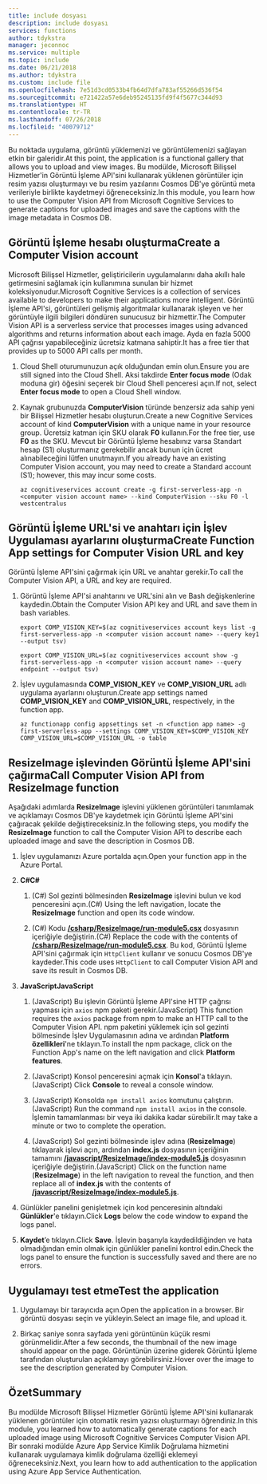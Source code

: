 ```yaml
---
title: include dosyası
description: include dosyası
services: functions
author: tdykstra
manager: jeconnoc
ms.service: multiple
ms.topic: include
ms.date: 06/21/2018
ms.author: tdykstra
ms.custom: include file
ms.openlocfilehash: 7e51d3cd0533b4fb64d7dfa783af55266d536f54
ms.sourcegitcommit: e721422a57e6deb95245135fd9f4f5677c344d93
ms.translationtype: HT
ms.contentlocale: tr-TR
ms.lasthandoff: 07/26/2018
ms.locfileid: "40079712"
---
```

<span data-ttu-id="23530-103">Bu noktada uygulama, görüntü yüklemenizi ve görüntülemenizi sağlayan etkin bir galeridir.</span><span class="sxs-lookup"><span data-stu-id="23530-103">At this point, the application is a functional gallery that allows you to upload and view images.</span></span> <span data-ttu-id="23530-104">Bu modülde, Microsoft Bilişsel Hizmetler'in Görüntü İşleme API'sini kullanarak yüklenen görüntüler için resim yazısı oluşturmayı ve bu resim yazılarını Cosmos DB'ye görüntü meta verileriyle birlikte kaydetmeyi öğreneceksiniz.</span><span class="sxs-lookup"><span data-stu-id="23530-104">In this module, you learn how to use the Computer Vision API from Microsoft Cognitive Services to generate captions for uploaded images and save the captions with the image metadata in Cosmos DB.</span></span>

## <a name="create-a-computer-vision-account"></a><span data-ttu-id="23530-105">Görüntü İşleme hesabı oluşturma</span><span class="sxs-lookup"><span data-stu-id="23530-105">Create a Computer Vision account</span></span>

<span data-ttu-id="23530-106">Microsoft Bilişsel Hizmetler, geliştiricilerin uygulamalarını daha akıllı hale getirmesini sağlamak için kullanımına sunulan bir hizmet koleksiyonudur.</span><span class="sxs-lookup"><span data-stu-id="23530-106">Microsoft Cognitive Services is a collection of services available to developers to make their applications more intelligent.</span></span> <span data-ttu-id="23530-107">Görüntü İşleme API'si, görüntüleri gelişmiş algoritmalar kullanarak işleyen ve her görüntüyle ilgili bilgileri döndüren sunucusuz bir hizmettir.</span><span class="sxs-lookup"><span data-stu-id="23530-107">The Computer Vision API is a serverless service that processes images using advanced algorithms and returns information about each image.</span></span> <span data-ttu-id="23530-108">Ayda en fazla 5000 API çağrısı yapabileceğiniz ücretsiz katmana sahiptir.</span><span class="sxs-lookup"><span data-stu-id="23530-108">It has a free tier that provides up to 5000 API calls per month.</span></span>

1. <span data-ttu-id="23530-109">Cloud Shell oturumunuzun açık olduğundan emin olun.</span><span class="sxs-lookup"><span data-stu-id="23530-109">Ensure you are still signed into the Cloud Shell.</span></span> <span data-ttu-id="23530-110">Aksi takdirde **Enter focus mode** (Odak moduna gir) öğesini seçerek bir Cloud Shell penceresi açın.</span><span class="sxs-lookup"><span data-stu-id="23530-110">If not, select **Enter focus mode** to open a Cloud Shell window.</span></span> 

1. <span data-ttu-id="23530-111">Kaynak grubunuzda **ComputerVision** türünde benzersiz ada sahip yeni bir Bilişsel Hizmetler hesabı oluşturun.</span><span class="sxs-lookup"><span data-stu-id="23530-111">Create a new Cognitive Services account of kind **ComputerVision** with a unique name in your resource group.</span></span> <span data-ttu-id="23530-112">Ücretsiz katman için SKU olarak **F0** kullanın.</span><span class="sxs-lookup"><span data-stu-id="23530-112">For the free tier, use **F0** as the SKU.</span></span> <span data-ttu-id="23530-113">Mevcut bir Görüntü İşleme hesabınız varsa Standart hesap (S1) oluşturmanız gerekebilir ancak bunun için ücret alınabileceğini lütfen unutmayın.</span><span class="sxs-lookup"><span data-stu-id="23530-113">If you already have an existing Computer Vision account, you may need to create a Standard account (S1); however, this may incur some costs.</span></span>

    ```azurecli
    az cognitiveservices account create -g first-serverless-app -n <computer vision account name> --kind ComputerVision --sku F0 -l westcentralus
    ```


## <a name="create-function-app-settings-for-computer-vision-url-and-key"></a><span data-ttu-id="23530-114">Görüntü İşleme URL'si ve anahtarı için İşlev Uygulaması ayarlarını oluşturma</span><span class="sxs-lookup"><span data-stu-id="23530-114">Create Function App settings for Computer Vision URL and key</span></span>

<span data-ttu-id="23530-115">Görüntü İşleme API'sini çağırmak için URL ve anahtar gerekir.</span><span class="sxs-lookup"><span data-stu-id="23530-115">To call the Computer Vision API, a URL and key are required.</span></span>

1. <span data-ttu-id="23530-116">Görüntü İşleme API'si anahtarını ve URL'sini alın ve Bash değişkenlerine kaydedin.</span><span class="sxs-lookup"><span data-stu-id="23530-116">Obtain the Computer Vision API key and URL and save them in bash variables.</span></span>

    ```azurecli
    export COMP_VISION_KEY=$(az cognitiveservices account keys list -g first-serverless-app -n <computer vision account name> --query key1 --output tsv)
    ```
    ```azurecli
    export COMP_VISION_URL=$(az cognitiveservices account show -g first-serverless-app -n <computer vision account name> --query endpoint --output tsv)
    ```

1. <span data-ttu-id="23530-117">İşlev uygulamasında **COMP_VISION_KEY** ve **COMP_VISION_URL** adlı uygulama ayarlarını oluşturun.</span><span class="sxs-lookup"><span data-stu-id="23530-117">Create app settings named **COMP_VISION_KEY** and **COMP_VISION_URL**, respectively, in the function app.</span></span>

    ```azurecli
    az functionapp config appsettings set -n <function app name> -g first-serverless-app --settings COMP_VISION_KEY=$COMP_VISION_KEY COMP_VISION_URL=$COMP_VISION_URL -o table
    ```


## <a name="call-computer-vision-api-from-resizeimage-function"></a><span data-ttu-id="23530-118">ResizeImage işlevinden Görüntü İşleme API'sini çağırma</span><span class="sxs-lookup"><span data-stu-id="23530-118">Call Computer Vision API from ResizeImage function</span></span>

<span data-ttu-id="23530-119">Aşağıdaki adımlarda **ResizeImage** işlevini yüklenen görüntüleri tanımlamak ve açıklamayı Cosmos DB'ye kaydetmek için Görüntü İşleme API'sini çağıracak şekilde değiştireceksiniz.</span><span class="sxs-lookup"><span data-stu-id="23530-119">In the following steps, you modify the **ResizeImage** function to call the Computer Vision API to describe each uploaded image and save the description in Cosmos DB.</span></span>

1. <span data-ttu-id="23530-120">İşlev uygulamanızı Azure portalda açın.</span><span class="sxs-lookup"><span data-stu-id="23530-120">Open your function app in the Azure Portal.</span></span>

1. <span data-ttu-id="23530-121">**C#**</span><span class="sxs-lookup"><span data-stu-id="23530-121">**C#**</span></span>

    1. <span data-ttu-id="23530-122">(C#) Sol gezinti bölmesinden **ResizeImage** işlevini bulun ve kod penceresini açın.</span><span class="sxs-lookup"><span data-stu-id="23530-122">(C#) Using the left navigation, locate the **ResizeImage** function and open its code window.</span></span>

    1. <span data-ttu-id="23530-123">(C#) Kodu [**/csharp/ResizeImage/run-module5.csx**](https://raw.githubusercontent.com/Azure-Samples/functions-first-serverless-web-application/master/csharp/ResizeImage/run-module5.csx) dosyasının içeriğiyle değiştirin.</span><span class="sxs-lookup"><span data-stu-id="23530-123">(C#) Replace the code with the contents of [**/csharp/ResizeImage/run-module5.csx**](https://raw.githubusercontent.com/Azure-Samples/functions-first-serverless-web-application/master/csharp/ResizeImage/run-module5.csx).</span></span> <span data-ttu-id="23530-124">Bu kod, Görüntü İşleme API'sini çağırmak için `HttpClient` kullanır ve sonucu Cosmos DB'ye kaydeder.</span><span class="sxs-lookup"><span data-stu-id="23530-124">This code uses `HttpClient` to call Computer Vision API and save its result in Cosmos DB.</span></span>

1. <span data-ttu-id="23530-125">**JavaScript**</span><span class="sxs-lookup"><span data-stu-id="23530-125">**JavaScript**</span></span>

    1. <span data-ttu-id="23530-126">(JavaScript) Bu işlevin Görüntü İşleme API'sine HTTP çağrısı yapması için `axios` npm paketi gerekir.</span><span class="sxs-lookup"><span data-stu-id="23530-126">(JavaScript) This function requires the `axios` package from npm to make an HTTP call to the Computer Vision API.</span></span> <span data-ttu-id="23530-127">npm paketini yüklemek için sol gezinti bölmesinde İşlev Uygulamasının adına ve ardından **Platform özellikleri**'ne tıklayın.</span><span class="sxs-lookup"><span data-stu-id="23530-127">To install the npm package, click on the Function App's name on the left navigation and click **Platform features**.</span></span>

    1. <span data-ttu-id="23530-128">(JavaScript) Konsol penceresini açmak için **Konsol**'a tıklayın.</span><span class="sxs-lookup"><span data-stu-id="23530-128">(JavaScript) Click **Console** to reveal a console window.</span></span>

    1. <span data-ttu-id="23530-129">(JavaScript) Konsolda `npm install axios` komutunu çalıştırın.</span><span class="sxs-lookup"><span data-stu-id="23530-129">(JavaScript) Run the command `npm install axios` in the console.</span></span> <span data-ttu-id="23530-130">İşlemin tamamlanması bir veya iki dakika kadar sürebilir.</span><span class="sxs-lookup"><span data-stu-id="23530-130">It may take a minute or two to complete the operation.</span></span>

    1. <span data-ttu-id="23530-131">(JavaScript) Sol gezinti bölmesinde işlev adına (**ResizeImage**) tıklayarak işlevi açın, ardından **index.js** dosyasının içeriğinin tamamını [**/javascript/ResizeImage/index-module5.js**](https://raw.githubusercontent.com/Azure-Samples/functions-first-serverless-web-application/master/javascript/ResizeImage/index-module5.js) dosyasının içeriğiyle değiştirin.</span><span class="sxs-lookup"><span data-stu-id="23530-131">(JavaScript) Click on the function name (**ResizeImage**) in the left navigation to reveal the function, and then replace all of **index.js** with the contents of [**/javascript/ResizeImage/index-module5.js**](https://raw.githubusercontent.com/Azure-Samples/functions-first-serverless-web-application/master/javascript/ResizeImage/index-module5.js).</span></span>

1. <span data-ttu-id="23530-132">Günlükler panelini genişletmek için kod penceresinin altındaki **Günlükler**'e tıklayın.</span><span class="sxs-lookup"><span data-stu-id="23530-132">Click **Logs** below the code window to expand the logs panel.</span></span>

1. <span data-ttu-id="23530-133">**Kaydet**’e tıklayın.</span><span class="sxs-lookup"><span data-stu-id="23530-133">Click **Save**.</span></span> <span data-ttu-id="23530-134">İşlevin başarıyla kaydedildiğinden ve hata olmadığından emin olmak için günlükler panelini kontrol edin.</span><span class="sxs-lookup"><span data-stu-id="23530-134">Check the logs panel to ensure the function is successfully saved and there are no errors.</span></span>


## <a name="test-the-application"></a><span data-ttu-id="23530-135">Uygulamayı test etme</span><span class="sxs-lookup"><span data-stu-id="23530-135">Test the application</span></span>

1. <span data-ttu-id="23530-136">Uygulamayı bir tarayıcıda açın.</span><span class="sxs-lookup"><span data-stu-id="23530-136">Open the application in a browser.</span></span> <span data-ttu-id="23530-137">Bir görüntü dosyası seçin ve yükleyin.</span><span class="sxs-lookup"><span data-stu-id="23530-137">Select an image file, and upload it.</span></span>

1. <span data-ttu-id="23530-138">Birkaç saniye sonra sayfada yeni görüntünün küçük resmi görünmelidir.</span><span class="sxs-lookup"><span data-stu-id="23530-138">After a few seconds, the thumbnail of the new image should appear on the page.</span></span> <span data-ttu-id="23530-139">Görüntünün üzerine giderek Görüntü İşleme tarafından oluşturulan açıklamayı görebilirsiniz.</span><span class="sxs-lookup"><span data-stu-id="23530-139">Hover over the image to see the description generated by Computer Vision.</span></span>


## <a name="summary"></a><span data-ttu-id="23530-140">Özet</span><span class="sxs-lookup"><span data-stu-id="23530-140">Summary</span></span>

<span data-ttu-id="23530-141">Bu modülde Microsoft Bilişsel Hizmetler Görüntü İşleme API'sini kullanarak yüklenen görüntüler için otomatik resim yazısı oluşturmayı öğrendiniz.</span><span class="sxs-lookup"><span data-stu-id="23530-141">In this module, you learned how to automatically generate captions for each uploaded image using Microsoft Cognitive Services Computer Vision API.</span></span> <span data-ttu-id="23530-142">Bir sonraki modülde Azure App Service Kimlik Doğrulama hizmetini kullanarak uygulamaya kimlik doğrulama özelliği eklemeyi öğreneceksiniz.</span><span class="sxs-lookup"><span data-stu-id="23530-142">Next, you learn how to add authentication to the application using Azure App Service Authentication.</span></span>